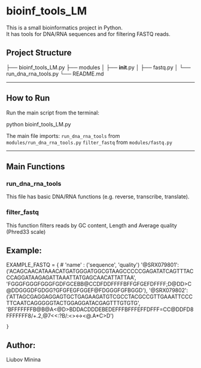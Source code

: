 # bioinf_tools_LM

This is a small bioinformatics project in Python.  
It has tools for DNA/RNA sequences and for filtering FASTQ reads.


## Project Structure

├── bioinf_tools_LM.py
├── modules
│   ├── __init__.py
│   ├── fastq.py
│   └── run_dna_rna_tools.py
└── README.md

---

## How to Run

Run the main script from the terminal:

python bioinf_tools_LM.py


The main file imports:
`run_dna_rna_tools` from `modules/run_dna_rna_tools.py`
`filter_fastq` from `modules/fastq.py`

---

## Main Functions

### run_dna_rna_tools
This file has basic DNA/RNA functions (e.g. reverse, transcribe, translate).

### filter_fastq
This function filters reads by  GC content, Length and Average quality (Phred33 scale)

## Example:

EXAMPLE_FASTQ = {
    # 'name' : ('sequence', 'quality')
    '@SRX079801': ('ACAGCAACATAAACATGATGGGATGGCGTAAGCCCCCGAGATATCAGTTTACCCAGGATAAGAGATTAAATTATGAGCAACATTATTAA', 'FGGGFGGGFGGGFGDFGCEBB@CCDFDDFFFFBFFGFGEFDFFFF;D@DD>C@DDGGGDFGDGG?GFGFEGFGGEF@FDGGGFGFBGGD'),
    '@SRX079802': ('ATTAGCGAGGAGGAGTGCTGAGAAGATGTCGCCTACGCCGTTGAAATTCCCTTCAATCAGGGGGTACTGGAGGATACGAGTTTGTGTG', 'BFFFFFFFB@B@A<@D>BDDACDDDEBEDEFFFBFFFEFFDFFF=CC@DDFD8FFFFFFF8/+.2,@7<<:?B/:<><-><@.A*C>D')

    }  

## Author:
Liubov Minina